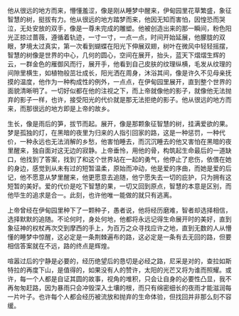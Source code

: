 他从很远的地方而来，懵懂羞涩，像是刚从睡梦中醒来，伊甸园里花草繁盛，象征智慧的树，挺拔有力。他从很远的地方踏梦而来，他因无知而害怕，因惶恐而哭泣，无处安放的双手，像是一尊未完成的雕塑。他被创造出来的那一瞬间，粉色阳光正掠过蔷薇，遵循着轨迹，一寸一寸，一点一点，时间开始延展，他朦胧的双眼，梦境太过真实，第一次看到蝴蝶在阳光下伸展双翅，树叶在微风中轻轻摇摆，智慧的树像是世界的中心，几何的圆心，空间在展开，抬头，蓝天下熠熠生辉的云，一群金色的雁御风而行，展开手，他看到自己皮肤的纹理纵横，毛发从纹理的间隙里横生，如植物般茁壮成长，阳光洒在周身，沐浴其间，像是许久不见母亲抚摸的温度，他作为一种构成性的例外，一点点，在伊甸园里展开，直到整个世界的面貌清晰明了。一切好似都在他的注视之下，而上帝就像他的影子，就像他无法抛弃的影子一样，也许，接受阳光的代价就是那无法拒绝的影子。他从很远的地方而来，而那很远的地方即是上帝的故乡。

生长，像是雨后的笋，拔节而起。展开，像是那颗象征智慧的树，挂满爱欲的果。梦是孤独的灯，在黑暗的夜里为归来的人指引回家的路，这是一种惩罚，一种代价，一种永远也无法消解的乡愁，他害怕睡去，而沉沉睡去的他又害怕在黑暗的夜里醒来，独自面对这无边的寂静。上帝垂怜，用他的骨，构筑起生命最后的一道缺口，他找到了答案，找到了和这个世界站在一起的勇气，他停止了悲伤，依偎在她的身边，感觉到从未有过的短暂温柔，原始而冲动，他是爱的序曲，而她是爱的后记，他不愿意从梦里醒来，他更愿意去追随，他宁愿失去一切的庇护，只为拥有这短暂的美好。爱的代价是吃下智慧的果，一切又回到原点，智慧的本意是区别，而他毕生的追求是合一。此刻，也许他唯一能做的就只有逃离。

上帝曾经在伊甸园里种下了一颗种子，愚者说，他将经历磨难，智者却选择相信，选择默默的追随。不论何时，身处何地，他都将永远记得生命展开时的美好，直到象征神的权杖再次交到摩西的手上，为百万之众寻找应许之地，直到无数的人从懵懂的睡梦中惊醒，这必定是一条荆棘遍布的路，这必定是一条有去无回的路，但要相信答案就在不远，路的终点是辉煌。

喧嚣过后的宁静是必要的，经历绝望后的恳切是必经之路，尼采是对的，查拉如斯特拉的再度下山，是值得的，如果没有人的赞许，太阳的光芒又将为谁而照耀。或许，每一个人都是自证其圆的故事，视角的堆积，只会让自身的必要性凸显，我不再匆匆赶路，因为暴雨只会冲毁深入土壤的根，而只有绵密细长的夜雨才能滋润每一片叶子。也许每个人都会经历被流放和抛弃的生命体验，但找回并非那么刻不容缓。

